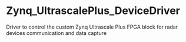 # Zynq_UltrascalePlus_DeviceDriver
Driver to control the custom Zynq Ultrascale Plus FPGA block for radar devices communication and data capture 
